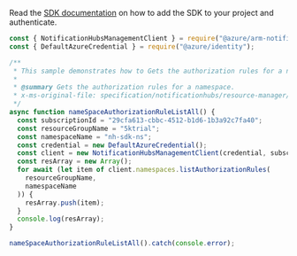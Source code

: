 Read the [SDK documentation](https://github.com/Azure/azure-sdk-for-js/blob/%40azure%2Farm-notificationhubs_2.0.1/sdk/notificationhubs/arm-notificationhubs/README.md) on how to add the SDK to your project and authenticate.

```javascript
const { NotificationHubsManagementClient } = require("@azure/arm-notificationhubs");
const { DefaultAzureCredential } = require("@azure/identity");

/**
 * This sample demonstrates how to Gets the authorization rules for a namespace.
 *
 * @summary Gets the authorization rules for a namespace.
 * x-ms-original-file: specification/notificationhubs/resource-manager/Microsoft.NotificationHubs/stable/2017-04-01/examples/Namespaces/NHNameSpaceAuthorizationRuleListAll.json
 */
async function nameSpaceAuthorizationRuleListAll() {
  const subscriptionId = "29cfa613-cbbc-4512-b1d6-1b3a92c7fa40";
  const resourceGroupName = "5ktrial";
  const namespaceName = "nh-sdk-ns";
  const credential = new DefaultAzureCredential();
  const client = new NotificationHubsManagementClient(credential, subscriptionId);
  const resArray = new Array();
  for await (let item of client.namespaces.listAuthorizationRules(
    resourceGroupName,
    namespaceName
  )) {
    resArray.push(item);
  }
  console.log(resArray);
}

nameSpaceAuthorizationRuleListAll().catch(console.error);
```
